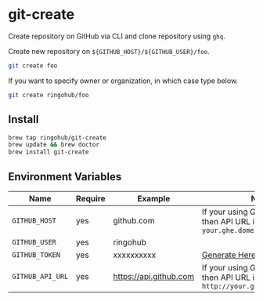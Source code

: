 # git-create

Create repository on GitHub via CLI and clone repository using `ghq`.

Create new repository on `${GITHUB_HOST}/${GITHUB_USER}/foo`.

```sh
git create foo
```

If you want to specify owner or organization, in which case type below.

```sh
git create ringohub/foo
```

## Install

```bash
brew tap ringohub/git-create
brew update && brew doctor
brew install git-create
```

## Environment Variables

| Name             | Require | Example                | Note                                                                                   |
| ---------------- | ------- | ---------------------- | -------------------------------------------------------------------------------------- |
| `GITHUB_HOST`    | yes     | github.com             | If your using GitHub Enterprise then API URL is like a `your.ghe.domein`               |
| `GITHUB_USER`    | yes     | ringohub               |                                                                                        |
| `GITHUB_TOKEN`   | yes     | xxxxxxxxxx             | [Generate Here](https://github.com/settings/tokens)                                    |
| `GITHUB_API_URL` | yes     | https://api.github.com | If your using GitHub Enterprise then API URL is like a `http://your.ghe.domein/api/v3` |
